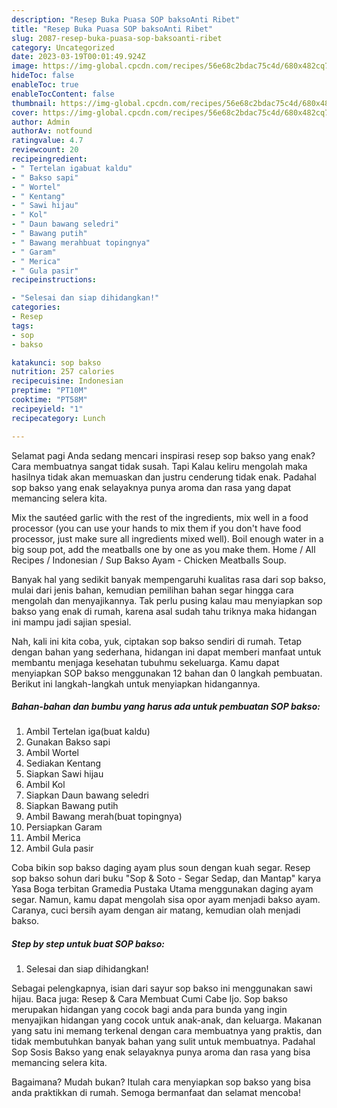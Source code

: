 ```yaml
---
description: "Resep Buka Puasa SOP baksoAnti Ribet"
title: "Resep Buka Puasa SOP baksoAnti Ribet"
slug: 2087-resep-buka-puasa-sop-baksoanti-ribet
category: Uncategorized
date: 2023-03-19T00:01:49.924Z
image: https://img-global.cpcdn.com/recipes/56e68c2bdac75c4d/680x482cq70/sop-bakso-foto-resep-utama.jpg
hideToc: false
enableToc: true
enableTocContent: false
thumbnail: https://img-global.cpcdn.com/recipes/56e68c2bdac75c4d/680x482cq70/sop-bakso-foto-resep-utama.jpg
cover: https://img-global.cpcdn.com/recipes/56e68c2bdac75c4d/680x482cq70/sop-bakso-foto-resep-utama.jpg
author: Admin
authorAv: notfound
ratingvalue: 4.7
reviewcount: 20
recipeingredient:
- " Tertelan igabuat kaldu"
- " Bakso sapi"
- " Wortel"
- " Kentang"
- " Sawi hijau"
- " Kol"
- " Daun bawang seledri"
- " Bawang putih"
- " Bawang merahbuat topingnya"
- " Garam"
- " Merica"
- " Gula pasir"
recipeinstructions:

- "Selesai dan siap dihidangkan!"
categories:
- Resep
tags:
- sop
- bakso

katakunci: sop bakso 
nutrition: 257 calories
recipecuisine: Indonesian
preptime: "PT10M"
cooktime: "PT58M"
recipeyield: "1"
recipecategory: Lunch

---
```



Selamat pagi Anda sedang mencari inspirasi resep sop bakso yang enak? Cara membuatnya sangat tidak susah. Tapi Kalau keliru mengolah maka hasilnya tidak akan memuaskan dan justru cenderung tidak enak. Padahal sop bakso yang enak selayaknya punya aroma dan rasa yang dapat memancing selera kita.


Mix the sautéed garlic with the rest of the ingredients, mix well in a food processor (you can use your hands to mix them if you don&#39;t have food processor, just make sure all ingredients mixed well). Boil enough water in a big soup pot, add the meatballs one by one as you make them. Home / All Recipes / Indonesian / Sup Bakso Ayam - Chicken Meatballs Soup.

Banyak hal yang sedikit banyak mempengaruhi kualitas rasa dari sop bakso, mulai dari jenis bahan, kemudian pemilihan bahan segar hingga cara mengolah dan menyajikannya. Tak perlu pusing kalau mau menyiapkan sop bakso yang enak di rumah, karena asal sudah tahu triknya maka hidangan ini mampu jadi sajian spesial.


Nah, kali ini kita coba, yuk, ciptakan sop bakso sendiri di rumah. Tetap dengan bahan yang sederhana, hidangan ini dapat memberi manfaat untuk membantu menjaga kesehatan tubuhmu sekeluarga. Kamu dapat menyiapkan SOP bakso menggunakan 12 bahan dan 0 langkah pembuatan. Berikut ini langkah-langkah untuk menyiapkan hidangannya.

<!--inarticleads1-->

##### Bahan-bahan dan bumbu yang harus ada untuk pembuatan SOP bakso:

1. Ambil  Tertelan iga(buat kaldu)
1. Gunakan  Bakso sapi
1. Ambil  Wortel
1. Sediakan  Kentang
1. Siapkan  Sawi hijau
1. Ambil  Kol
1. Siapkan  Daun bawang seledri
1. Siapkan  Bawang putih
1. Ambil  Bawang merah(buat topingnya)
1. Persiapkan  Garam
1. Ambil  Merica
1. Ambil  Gula pasir


Coba bikin sop bakso daging ayam plus soun dengan kuah segar. Resep sop bakso sohun dari buku &#34;Sop &amp; Soto - Segar Sedap, dan Mantap&#34; karya Yasa Boga terbitan Gramedia Pustaka Utama menggunakan daging ayam segar. Namun, kamu dapat mengolah sisa opor ayam menjadi bakso ayam. Caranya, cuci bersih ayam dengan air matang, kemudian olah menjadi bakso. 

<!--inarticleads2-->

##### Step by step untuk buat SOP bakso:


1. Selesai dan siap dihidangkan!

Sebagai pelengkapnya, isian dari sayur sop bakso ini menggunakan sawi hijau. Baca juga: Resep &amp; Cara Membuat Cumi Cabe Ijo. Sop bakso merupakan hidangan yang cocok bagi anda para bunda yang ingin menyajikan hidangan yang cocok untuk anak-anak, dan keluarga. Makanan yang satu ini memang terkenal dengan cara membuatnya yang praktis, dan tidak membutuhkan banyak bahan yang sulit untuk membuatnya. Padahal Sop Sosis Bakso yang enak selayaknya punya aroma dan rasa yang bisa memancing selera kita. 

Bagaimana? Mudah bukan? Itulah cara menyiapkan sop bakso yang bisa anda praktikkan di rumah. Semoga bermanfaat dan selamat mencoba!
